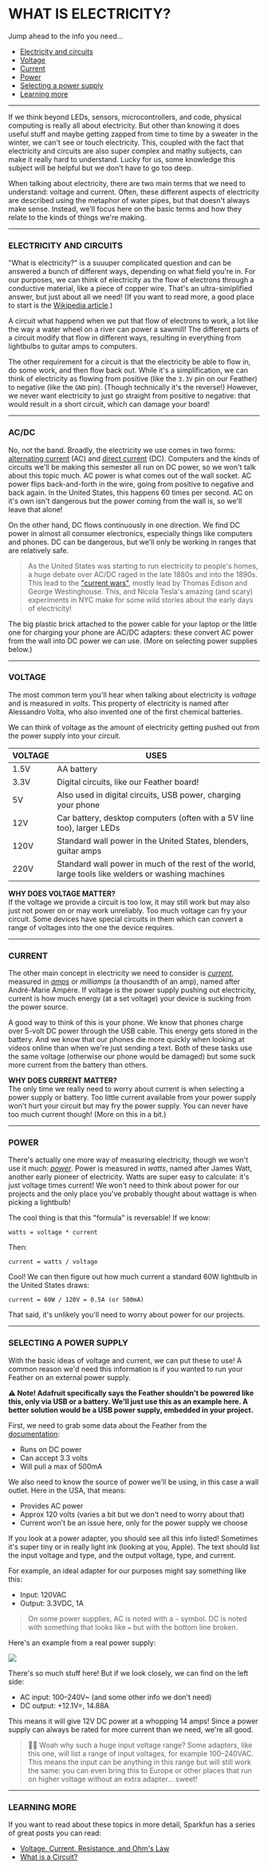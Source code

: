 # WHAT IS ELECTRICITY?  

Jump ahead to the info you need...  
* [Electricity and circuits](#electricity-and-circuits)  
* [Voltage](#voltage)  
* [Current](#current)  
* [Power](#power)  
* [Selecting a power supply](#selecting-a-power-supply)  
* [Learning more](#learning-more)  

***

If we think beyond LEDs, sensors, microcontrollers, and code, physical computing is really all about electricity. But other than knowing it does useful stuff and maybe getting zapped from time to time by a sweater in the winter, we can't see or touch electricity. This, coupled with the fact that electricity and circuits are also super complex and mathy subjects, can make it really hard to understand. Lucky for us, some knowledge this subject will be helpful but we don't have to go too deep.

When talking about electricity, there are two main terms that we need to understand: voltage and current. Often, these different aspects of electricity are described using the metaphor of water pipes, but that doesn't always make sense. Instead, we'll focus here on the basic terms and how they relate to the kinds of things we're making.

***

### ELECTRICITY AND CIRCUITS
"What is electricity?" is a suuuper complicated question and can be answered a bunch of different ways, depending on what field you're in. For our purposes, we can think of electricity as the flow of electrons through a conductive material, like a piece of copper wire. That's an ultra-simiplified answer, but just about all we need! (If you want to read more, a good place to start is the [Wikipedia article](https://en.wikipedia.org/wiki/Electricity).)

A circuit what happend when we put that flow of electrons to work, a lot like the way a water wheel on a river can power a sawmill! The different parts of a circuit modify that flow in different ways, resulting in everything from lightbulbs to guitar amps to computers.

The other requirement for a circuit is that the electricity be able to flow in, do some work, and then flow back out. While it's a simplification, we can think of electricity as flowing from positive (like the `3.3V` pin on our Feather) to negative (like the `GND` pin). (Though technically it's the reverse!) However, we never want electricity to just go straight from positive to negative: that would result in a short circuit, which can damage your board!

***

### AC/DC  
No, not the band. Broadly, the electricity we use comes in two forms: [alternating current](https://en.wikipedia.org/wiki/Alternating_current) (AC) and [direct current](https://en.wikipedia.org/wiki/Direct_current) (DC). Computers and the kinds of circuits we'll be making this semester all run on DC power, so we won't talk about this topic much. AC power is what comes out of the wall socket. AC power flips back-and-forth in the wire, going from positive to negative and back again. In the United States, this happens 60 times per second. AC on it's own isn't dangerous but the power coming from the wall is, so we'll leave that alone!

On the other hand, DC flows continuously in one direction. We find DC power in almost all consumer electronics, especially things like computers and phones. DC can be dangerous, but we'll only be working in ranges that are relatively safe.

> As the United States was starting to run electricity to people's homes, a huge debate over AC/DC raged in the late 1880s and into the 1890s. This lead to the ["current wars"](https://en.wikipedia.org/wiki/War_of_the_currents), mostly lead by Thomas Edison and George Westinghouse. This, and Nicola Tesla's amazing (and scary) experiments in NYC make for some wild stories about the early days of electricity!

The big plastic brick attached to the power cable for your laptop or the little one for charging your phone are AC/DC adapters: these convert AC power from the wall into DC power we can use. (More on selecting power supplies below.)

***

### VOLTAGE  
The most common term you'll hear when talking about electricity is *voltage* and is measured in *volts*. This property of electricity is named after Alessandro Volta, who also invented one of the first chemical batteries.

We can think of voltage as the amount of electricity getting pushed out from the power supply into your circuit.

| VOLTAGE | USES |  
|---------|------|  
| 1.5V    | AA battery |
| 3.3V    | Digital circuits, like our Feather board! |
| 5V      | Also used in digital circuits, USB power, charging your phone |
| 12V     | Car battery, desktop computers (often with a 5V line too), larger LEDs |
| 120V    | Standard wall power in the United States, blenders, guitar amps |  
| 220V    | Standard wall power in much of the rest of the world, large tools like welders or washing machines |

**WHY DOES VOLTAGE MATTER?**  
If the voltage we provide a circuit is too low, it may still work but may also just not power on or may work unreliably. Too much voltage can fry your circuit. Some devices have special circuits in them which can convert a range of voltages into the one the device requires.

***

### CURRENT  
The other main concept in electricity we need to consider is [*current*](https://en.wikipedia.org/wiki/Electric_current), measured in [*amps*](https://en.wikipedia.org/wiki/Ampere) or *milliamps* (a thousandth of an amp), named after André-Marie Ampère. If voltage is the power supply pushing out electricity, current is how much energy (at a set voltage) your device is sucking from the power source.

A good way to think of this is your phone. We know that phones charge over 5-volt DC power through the USB cable. This energy gets stored in the battery. And we know that our phones die more quickly when looking at videos online than when we're just sending a text. Both of these tasks use the same voltage (otherwise our phone would be damaged) but some suck more current from the battery than others.

**WHY DOES CURRENT MATTER?**  
The only time we really need to worry about current is when selecting a power supply or battery. Too little current available from your power supply won't hurt your circuit but may fry the power supply. You can never have too much current though! (More on this in a bit.)

***

### POWER  
There's actually one more way of measuring electricity, though we won't use it much: [*power*](https://en.wikipedia.org/wiki/Watt). Power is measured in *watts*, named after James Watt, another early pioneer of electricity. Watts are super easy to calculate: it's just voltage times current! We won't need to think about power for our projects and the only place you've probably thought about wattage is when picking a lightbulb!

The cool thing is that this "formula" is reversable! If we know:

    watts = voltage * current

Then:

    current = watts / voltage

Cool! We can then figure out how much current a standard 60W lightbulb in the United States draws:

    current = 60W / 120V = 0.5A (or 500mA)

That said, it's unlikely you'll need to worry about power for our projects.

***

### SELECTING A POWER SUPPLY  
With the basic ideas of voltage and current, we can put these to use! A common reason we'd need this information is if you wanted to run your Feather on an external power supply.

**⚠️ Note! Adafruit specifically says the Feather shouldn't be powered like this, only via USB or a battery. We'll just use this as an example here. A better solution would be a USB power supply, embedded in your project.**

First, we need to grab some data about the Feather from the [documentation](https://learn.adafruit.com/adafruit-feather-m4-express-atsamd51/power-management):

* Runs on DC power  
* Can accept 3.3 volts  
* Will pull a max of 500mA  

We also need to know the source of power we'll be using, in this case a wall outlet. Here in the USA, that means:

* Provides AC power  
* Approx 120 volts (varies a bit but we don't need to worry about that)  
* Current won't be an issue here, only for the power supply we choose  

If you look at a power adapter, you should see all this info listed! Sometimes it's super tiny or in really light ink (looking at you, Apple). The text should list the input voltage and type, and the output voltage, type, and current.

For example, an ideal adapter for our purposes might say something like this:

* Input: 120VAC  
* Output: 3.3VDC, 1A  

> On some power supplies, AC is noted with a `~` symbol. DC is noted with something that looks like `=` but with the bottom line broken.

Here's an example from a real power supply:

![](Images/PowerSupplyLabel.jpg)

There's so much stuff here! But if we look closely, we can find on the left side:

* AC input: 100–240V~ (and some other info we don't need)  
* DC output: +12.1V=, 14.88A  

This means it will give 12V DC power at a whopping 14 amps! Since a power supply can always be rated for more current than we need, we're all good.

> 🙋‍♀️ Woah why such a huge input voltage range? Some adapters, like this one, will list a range of input voltages, for example 100–240VAC. This means the input can be anything in this range but will still work the same: you can even bring this to Europe or other places that run on higher voltage without an extra adapter... sweet!

***

### LEARNING MORE  
If you want to read about these topics in more detail, Sparkfun has a series of great posts you can read:  

* [Voltage, Current, Resistance, and Ohm's Law](https://learn.sparkfun.com/tutorials/voltage-current-resistance-and-ohms-law)  
* [What is a Circuit?](https://learn.sparkfun.com/tutorials/what-is-a-circuit)  


